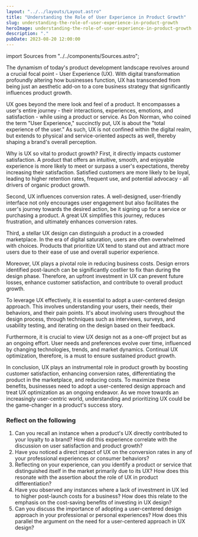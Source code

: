 ```yaml
---
layout: "../../layouts/Layout.astro"
title: "Understanding the Role of User Experience in Product Growth"
slug: understanding-the-role-of-user-experience-in-product-growth
heroImage: understanding-the-role-of-user-experience-in-product-growth.png
description: "."
pubDate: 2023-08-20 12:00:00
---
```


import Sources from "../../components/Sources.astro";

The dynamism of today's product development landscape revolves around a crucial focal point - User Experience (UX). With digital transformation profoundly altering how businesses function, UX has transcended from being just an aesthetic add-on to a core business strategy that significantly influences product growth.

UX goes beyond the mere look and feel of a product. It encompasses a user's entire journey - their interactions, experiences, emotions, and satisfaction - while using a product or service. As Don Norman, who coined the term "User Experience," succinctly put, UX is about the "total experience of the user." As such, UX is not confined within the digital realm, but extends to physical and service-oriented aspects as well, thereby shaping a brand's overall perception.

Why is UX so vital to product growth? First, it directly impacts customer satisfaction. A product that offers an intuitive, smooth, and enjoyable experience is more likely to meet or surpass a user's expectations, thereby increasing their satisfaction. Satisfied customers are more likely to be loyal, leading to higher retention rates, frequent use, and potential advocacy - all drivers of organic product growth.

Second, UX influences conversion rates. A well-designed, user-friendly interface not only encourages user engagement but also facilitates the user's journey towards the desired action, be it signing up for a service or purchasing a product. A great UX simplifies this journey, reduces frustration, and ultimately enhances conversion rates.

Third, a stellar UX design can distinguish a product in a crowded marketplace. In the era of digital saturation, users are often overwhelmed with choices. Products that prioritize UX tend to stand out and attract more users due to their ease of use and overall superior experience.

Moreover, UX plays a pivotal role in reducing business costs. Design errors identified post-launch can be significantly costlier to fix than during the design phase. Therefore, an upfront investment in UX can prevent future losses, enhance customer satisfaction, and contribute to overall product growth.

To leverage UX effectively, it is essential to adopt a user-centered design approach. This involves understanding your users, their needs, their behaviors, and their pain points. It's about involving users throughout the design process, through techniques such as interviews, surveys, and usability testing, and iterating on the design based on their feedback.

Furthermore, it is crucial to view UX design not as a one-off project but as an ongoing effort. User needs and preferences evolve over time, influenced by changing technologies, trends, and market dynamics. Continual UX optimization, therefore, is a must to ensure sustained product growth.

In conclusion, UX plays an instrumental role in product growth by boosting customer satisfaction, enhancing conversion rates, differentiating the product in the marketplace, and reducing costs. To maximize these benefits, businesses need to adopt a user-centered design approach and treat UX optimization as an ongoing endeavor. As we move towards an increasingly user-centric world, understanding and prioritizing UX could be the game-changer in a product's success story.

### Reflect on the following

1. Can you recall an instance when a product's UX directly contributed to your loyalty to a brand? How did this experience correlate with the discussion on user satisfaction and product growth?
2. Have you noticed a direct impact of UX on the conversion rates in any of your professional experiences or consumer behaviors?
3. Reflecting on your experience, can you identify a product or service that distinguished itself in the market primarily due to its UX? How does this resonate with the assertion about the role of UX in product differentiation?
4. Have you observed any instances where a lack of investment in UX led to higher post-launch costs for a business? How does this relate to the emphasis on the cost-saving benefits of investing in UX design?
5. Can you discuss the importance of adopting a user-centered design approach in your professional or personal experiences? How does this parallel the argument on the need for a user-centered approach in UX design?
